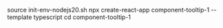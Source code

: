 source init-env-nodejs20.sh
npx create-react-app component-tooltip-1 --template typescript
cd component-tooltip-1
